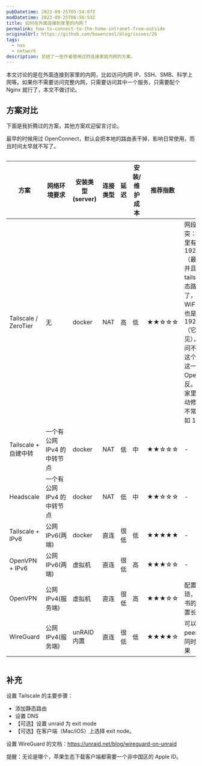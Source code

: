 ```yaml
---
pubDatetime: 2023-09-25T05:54:07Z
modDatetime: 2023-09-25T06:56:53Z
title: 如何在外面连接到家里的内网？
permalink: how-to-connect-to-the-home-intranet-from-outside
originalUrl: https://github.com/bowencool/blog/issues/26
tags:
  - nas
  - network
description: 总结了一些作者使用过的连接家庭内网的方案。
---
```


本文讨论的是在外面连接到家里的内网，比如访问内网 IP、SSH、SMB、科学上网等。如果你不需要访问完整内网，只需要访问其中一个服务，只需要配个 Nginx 就行了，本文不做讨论。

## 方案对比

下面是我折腾过的方案，其他方案欢迎留言讨论。

最早的时候用过 OpenConnect，默认会把本地的路由表干掉，影响日常使用，而且时间太早就不写了。

<style>
  table {
    position: relative;
    table-layout: fixed !important;
    tr > th:first-child,
    tr > td:first-child {
      position: sticky;
      left: -1px;
      z-index: 2;
      background-color: rgba(var(--color-fill), var(--tw-bg-opacity));
      /* border-color: rgba(var(--color-accent),var(--tw-text-opacity)); */
    }
  }
</style>

<div style="overflow-x: auto">
  <table>
    <colgroup>
      <col width="100" />
      <col width="100" />
      <col width="80" />
      <col width="80" />
      <col width="50" />
      <col width="70" />
      <col width="130" />
      <col width="350" />
    </colgroup>
    <thead>
      <tr>
        <th>方案</th>
        <th>网络环境要求</th>
        <th>安装类型(server)</th>
        <th>连接类型</th>
        <th>延迟</th>
        <th>安装/维护成本</th>
        <th>推荐指数</th>
        <th>备注</th>
      </tr>
    </thead>
    <tbody>
      <tr>
        <td>Tailscale / ZeroTier</td>
        <td>无</td>
        <td>docker</td>
        <td>NAT</td>
        <td>高</td>
        <td>低</td>
        <td>★★☆☆☆</td>
        <td>网段可能会冲突：比如你家里有一网段是 192.168.1/24（最常见的）并且添加到 tailscale 的静态路由里面了，在外面的 WiFi 网段刚好也是 192.168.1/24（它真的很常见），那你就访问不到家里的这个网段了，这一点刚好和 OpenVPN 相反。你可以把家里的网段手动修改成一个不常用的，比如 10.x.x/20</td>
      </tr>
      <tr>
        <td>Tailscale + 自建中转</td>
        <td>一个有公网 IPv4 的中转节点</td>
        <td>docker</td>
        <td>NAT</td>
        <td>低</td>
        <td>中</td>
        <td>★★☆☆☆</td>
        <td>-</td>
      </tr>
      <tr>
        <td>Headscale</td>
        <td>一个有公网 IPv4 的中转节点</td>
        <td>docker</td>
        <td>NAT</td>
        <td>低</td>
        <td>中</td>
        <td>★★☆☆☆</td>
        <td>-</td>
      </tr>
      <tr>
        <td>Tailscale + IPv6</td>
        <td>公网 IPv6(两端)</td>
        <td>docker</td>
        <td>直连</td>
        <td>很低</td>
        <td>低</td>
        <td>★★★★★</td>
        <td>-</td>
      </tr>
      <tr>
        <td>OpenVPN + IPv6</td>
        <td>公网 IPv6(两端)</td>
        <td>虚拟机</td>
        <td>直连</td>
        <td>很低</td>
        <td>高</td>
        <td>★★★☆☆</td>
        <td>-</td>
      </tr>
      <tr>
        <td>OpenVPN</td>
        <td>公网 IPv4(服务端)</td>
        <td>虚拟机</td>
        <td>直连</td>
        <td>很低</td>
        <td>高</td>
        <td>★★★☆☆</td>
        <td>配置是真的繁琐，记得把证书的有效期设置长点</td>
      </tr>
      <tr>
        <td>WireGuard</td>
        <td>公网 IPv4(服务端)</td>
        <td>unRAID 内置</td>
        <td>直连</td>
        <td>很低</td>
        <td>低</td>
        <td>★★★★☆</td>
        <td>可以配置多个 peer 达到多端同时连接的效果</td>
      </tr>
    </tbody>
  </table>
</div>

## 补充

设置 Tailscale 的主要步骤：

- 添加静态路由
- 设置 DNS
- 【可选】设置 unraid 为 exit mode
- 【可选】在客户端（Mac/iOS）上选择 exit node。

设置 WireGuard 的文档：https://unraid.net/blog/wireguard-on-unraid

提醒：无论是哪个，苹果生态下载客户端都需要一个非中国区的 Apple ID。
